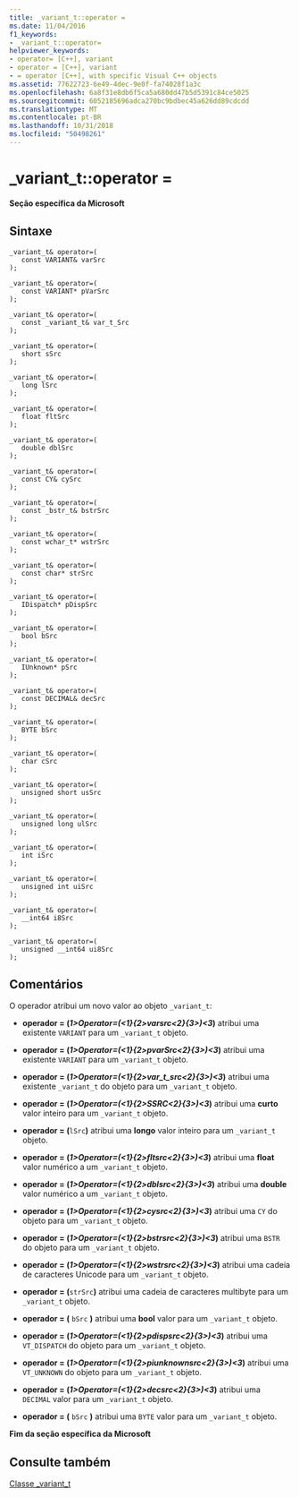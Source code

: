 ```yaml
---
title: _variant_t::operator =
ms.date: 11/04/2016
f1_keywords:
- _variant_t::operator=
helpviewer_keywords:
- operator= [C++], variant
- operator = [C++], variant
- = operator [C++], with specific Visual C++ objects
ms.assetid: 77622723-6e49-4dec-9e0f-fa74028f1a3c
ms.openlocfilehash: 6a8f31e8db6f5ca5a680dd47b5d5391c84ce5025
ms.sourcegitcommit: 6052185696adca270bc9bdbec45a626dd89cdcdd
ms.translationtype: MT
ms.contentlocale: pt-BR
ms.lasthandoff: 10/31/2018
ms.locfileid: "50498261"
---
```

# <a name="varianttoperator-"></a>_variant_t::operator =

**Seção específica da Microsoft**

## <a name="syntax"></a>Sintaxe

```
_variant_t& operator=(
   const VARIANT& varSrc
);

_variant_t& operator=(
   const VARIANT* pVarSrc
);

_variant_t& operator=(
   const _variant_t& var_t_Src
);

_variant_t& operator=(
   short sSrc
);

_variant_t& operator=(
   long lSrc
);

_variant_t& operator=(
   float fltSrc
);

_variant_t& operator=(
   double dblSrc
);

_variant_t& operator=(
   const CY& cySrc
);

_variant_t& operator=(
   const _bstr_t& bstrSrc
);

_variant_t& operator=(
   const wchar_t* wstrSrc
);

_variant_t& operator=(
   const char* strSrc
);

_variant_t& operator=(
   IDispatch* pDispSrc
);

_variant_t& operator=(
   bool bSrc
);

_variant_t& operator=(
   IUnknown* pSrc
);

_variant_t& operator=(
   const DECIMAL& decSrc
);

_variant_t& operator=(
   BYTE bSrc
);

_variant_t& operator=(
   char cSrc
);

_variant_t& operator=(
   unsigned short usSrc
);

_variant_t& operator=(
   unsigned long ulSrc
);

_variant_t& operator=(
   int iSrc
);

_variant_t& operator=(
   unsigned int uiSrc
);

_variant_t& operator=(
   __int64 i8Src
);

_variant_t& operator=(
   unsigned __int64 ui8Src
);
```

## <a name="remarks"></a>Comentários

O operador atribui um novo valor ao objeto `_variant_t`:

- **operador = (***1&gt;Operator=(&lt;1}{2&gt;varsrc&lt;2}{3&gt;)&lt;3***)** atribui uma existente `VARIANT` para um `_variant_t` objeto.

- **operador = (***1&gt;Operator=(&lt;1}{2&gt;pvarSrc&lt;2}{3&gt;)&lt;3***)** atribui uma existente `VARIANT` para um `_variant_t` objeto.

- **operador = (***1&gt;Operator=(&lt;1}{2&gt;var_t_src&lt;2}{3&gt;)&lt;3***)** atribui uma existente `_variant_t` do objeto para um `_variant_t` objeto.    

- **operador = (***1&gt;Operator=(&lt;1}{2&gt;SSRC&lt;2}{3&gt;)&lt;3***)** atribui uma **curto** valor inteiro para um `_variant_t` objeto.

- **operador = (**`lSrc`**)** atribui uma **longo** valor inteiro para um `_variant_t` objeto.

- **operador = (***1&gt;Operator=(&lt;1}{2&gt;fltsrc&lt;2}{3&gt;)&lt;3***)** atribui uma **float** valor numérico a um `_variant_t` objeto.

- **operador = (***1&gt;Operator=(&lt;1}{2&gt;dblsrc&lt;2}{3&gt;)&lt;3***)** atribui uma **double** valor numérico a um `_variant_t` objeto.

- **operador = (***1&gt;Operator=(&lt;1}{2&gt;cysrc&lt;2}{3&gt;)&lt;3***)** atribui uma `CY` do objeto para um `_variant_t` objeto.

- **operador = (***1&gt;Operator=(&lt;1}{2&gt;bstrsrc&lt;2}{3&gt;)&lt;3***)** atribui uma `BSTR` do objeto para um `_variant_t` objeto.

- **operador = (***1&gt;Operator=(&lt;1}{2&gt;wstrsrc&lt;2}{3&gt;)&lt;3***)** atribui uma cadeia de caracteres Unicode para um `_variant_t` objeto.

- **operador = (**`strSrc`**)** atribui uma cadeia de caracteres multibyte para um `_variant_t` objeto.

- **operador = (** `bSrc` **)** atribui uma **bool** valor para um `_variant_t` objeto.

- **operador = (***1&gt;Operator=(&lt;1}{2&gt;pdispsrc&lt;2}{3&gt;)&lt;3***)** atribui uma `VT_DISPATCH` do objeto para um `_variant_t` objeto.

- **operador = (***1&gt;Operator=(&lt;1}{2&gt;piunknownsrc&lt;2}{3&gt;)&lt;3***)** atribui uma `VT_UNKNOWN` do objeto para um `_variant_t` objeto.

- **operador = (***1&gt;Operator=(&lt;1}{2&gt;decsrc&lt;2}{3&gt;)&lt;3***)** atribui uma `DECIMAL` valor para um `_variant_t` objeto.

- **operador = (** `bSrc` **)** atribui uma `BYTE` valor para um `_variant_t` objeto.

**Fim da seção específica da Microsoft**

## <a name="see-also"></a>Consulte também

[Classe _variant_t](../cpp/variant-t-class.md)